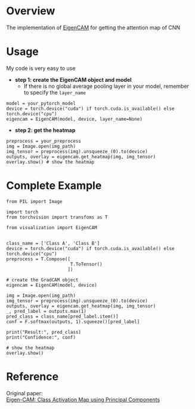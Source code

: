 # Overview
The implementation of [EigenCAM](https://arxiv.org/abs/2008.00299) for getting the attention map of CNN

# Usage
My code is very easy to use

* __step 1: create the EigenCAM object and model__
  - If there is no global average pooling layer in your model, remember to       specify the `layer_name`
```
model = your_pytorch_model
device = torch.device("cuda") if torch.cuda.is_available() else torch.device("cpu") 
eigencam = EigenCAM(model, device, layer_name=None)
```  

* __step 2: get the heatmap__
```
preprocess = your_preprocess
img = Image.open(img_path)  
img_tensor = preprocess(img).unsqueeze_(0).to(device)  
outputs, overlay = eigencam.get_heatmap(img, img_tensor)
overlay.show() # show the heatmap
```

# Complete Example
```
from PIL import Image

import torch
from torchvision import transfoms as T

from visualization import EigenCAM


class_name = ['Class A', 'Class B']
device = torch.device("cuda") if torch.cuda.is_available() else torch.device("cpu")  
preprocess = T.Compose([
                        T.ToTensor()
                       ])  

# create the GradCAM object 
eigencam = EigenCAM(model, device)  

img = Image.open(img_path)  
img_tensor = preprocess(img).unsqueeze_(0).to(device)  
outputs, overlay = eigencam.get_heatmap(img, img_tensor)
_, pred_label = outputs.max(1)
pred_class = class_name[pred_label.item()]
conf = F.softmax(outputs, 1).squeeze()[pred_label]

print("Result:", pred_class)
print("Confidence:", conf)

# show the heatmap
overlay.show() 
```

# Reference
Original paper:  
[Eigen-CAM: Class Activation Map using Principal Components](https://arxiv.org/abs/2008.00299)  
